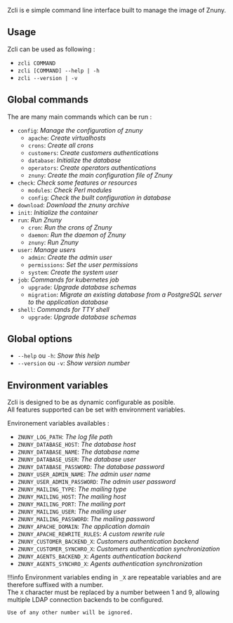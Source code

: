 Zcli is e simple command line interface built to manage the image of Znuny.

## Usage

Zcli can be used as following :

* `zcli COMMAND`
* `zcli [COMMAND] --help | -h`
* `zcli --version | -v`

## Global commands

The are many main commands which can be run :

* `config`: *Manage the configuration of znuny*
    * `apache`: *Create virtualhosts*
    * `crons`: *Create all crons*
    * `customers`: *Create customers authentications*
    * `database`: *Initialize the database*
    * `operators`: *Create operators authentications*
    * `znuny`: *Create the main configuration file of Znuny*
* `check`: *Check some features or resources*
    * `modules`: *Check Perl modules*
    * `config`: *Check the built configuration in database*
* `download`: *Download the znuny archive*
* `init`: *Initialize the container*
* `run`: *Run Znuny*
    * `cron`: *Run the crons of Znuny*
    * `daemon`: *Run the daemon of Znuny*
    * `znuny`: *Run Znuny*
* `user`: *Manage users*
    * `admin`: *Create the admin user*
    * `permissions`: *Set the user permissions*
    * `system`: *Create the system user*
* `job`: *Commands for kubernetes job*
    * `upgrade`: *Upgrade database schemas*
    * `migration`: *Migrate an existing database from a PostgreSQL server to the application database*
* `shell`: *Commands for TTY shell*
    * `upgrade`: *Upgrade database schemas*

## Global options

* `--help` ou `-h`: *Show this help*
* `--version` ou `-v`: *Show version number*

## Environment variables

Zcli is designed to be as dynamic configurable as posible.  
All features supported can be set with environment variables.  

Environement variables availables :

* `ZNUNY_LOG_PATH`: *The log file path*
* `ZNUNY_DATABASE_HOST`: *The database host*
* `ZNUNY_DATABASE_NAME`: *The database name*
* `ZNUNY_DATABASE_USER`: *The database user*
* `ZNUNY_DATABASE_PASSWORD`: *The database password*
* `ZNUNY_USER_ADMIN_NAME`: *The admin user name*
* `ZNUNY_USER_ADMIN_PASSWORD`: *The admin user password*
* `ZNUNY_MAILING_TYPE`: *The mailing type*
* `ZNUNY_MAILING_HOST`: *The mailing host*
* `ZNUNY_MAILING_PORT`: *The mailing port*
* `ZNUNY_MAILING_USER`: *The mailing user*
* `ZNUNY_MAILING_PASSWORD`: *The mailing password*
* `ZNUNY_APACHE_DOMAIN`: *The application domain*
* `ZNUNY_APACHE_REWRITE_RULES`: *A custom rewrite rule*
* `ZNUNY_CUSTOMER_BACKEND_X`: *Customers authentication backend*
* `ZNUNY_CUSTOMER_SYNCHRO_X`: *Customers authentication synchronization*
* `ZNUNY_AGENTS_BACKEND_X`: *Agents authentication backend*
* `ZNUNY_AGENTS_SYNCHRO_X`: *Agents authentication synchronization*

!!!info
    Environment variables ending in `_X` are repeatable variables and are therefore suffixed with a number.  
    The `X` character must be replaced by a number between 1 and 9, allowing multiple LDAP connection backends to be configured.

    Use of any other number will be ignored.



